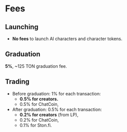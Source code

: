 # Fees

## Launching

* **No fees** to launch AI characters and character tokens.

## Graduation

**5%**, \~125 TON graduation fee.

## Trading

* Before graduation: 1% for each transaction:
  * **0.5% for creators.**
  * 0.5% for ChatCoin,
* After graduation: 0.5% for each transaction:
  * **0.2% for creators** (from LP),
  * 0.2% for ChatCoin,
  * 0.1% for Ston.fi.&#x20;
